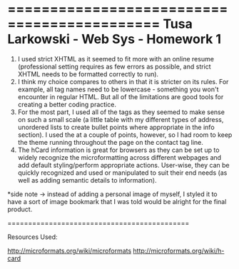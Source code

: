 ============================================
Tusa Larkowski - Web Sys - Homework 1
============================================

1) I used strict XHTML as it seemed to fit more with an online resume (professional setting requires as few errors as possible, and strict XHTML needs to be formatted correctly to run).
2) I think my choice compares to others in that it is stricter on its rules. For example, all tag names need to be lowercase - something you won't encounter in regular HTML. But all of the limitations are good tools for creating a better coding practice.
3) For the most part, I used all of the tags as they seemed to make sense on such a small scale (a little table with my different types of address, unordered lists to create bullet points where appropriate in the info section). I used the <span> at a couple of points, however, so I had room to keep the theme running throughout the page on the contact tag line.
4) The hCard information is great for browsers as they can be set up to widely recognize the microformatting across different webpages and add default styling/perform appropriate actions. User-wise, they can be quickly recognized and used or manipulated to suit their end needs (as well as adding semantic details to information).

*side note -> instead of adding a personal image of myself, I styled it to have a sort of image bookmark that I was told would be alright for the final product.

============================================

Resources Used:

http://microformats.org/wiki/microformats
http://microformats.org/wiki/h-card